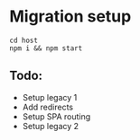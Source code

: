 # Migration setup

```
cd host
npm i && npm start
```

## Todo:

- Setup legacy 1
- Add redirects
- Setup SPA routing
- Setup legacy 2
